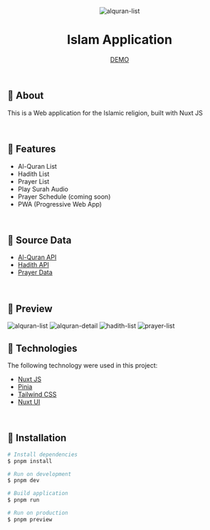 <p align="center">
  <img src="https://github.com/ionivetech/islam-app/blob/main/public/logo-full.svg" alt="alquran-list" align="center" />
</p>

<h1 align="center">Islam Application</h1>

<p align="center">
  <a href="https://faridnugraha-islam.netlify.app/">DEMO</a>
</p>

<br>

## :dart: About

<p>This is a Web application for the Islamic religion, built with Nuxt JS</p>

<br>

## :gem: Features

- Al-Quran List
- Hadith List
- Prayer List
- Play Surah Audio
- Prayer Schedule (coming soon)
- PWA (Progressive Web App)

<br>

## :floppy_disk: Source Data

- [Al-Quran API](https://equran.id/apidev)
- [Hadith API](https://equran.id/apidev)
- [Prayer Data](https://github.com/ionivetech/islam-app/blob/main/assets/file/doa-harian.json)

<br>

## :art: Preview

<img src="https://github.com/ionivetech/islam-app/blob/main/public/screenshot/alquran-list.png" alt="alquran-list" />

<img src="https://github.com/ionivetech/islam-app/blob/main/public/screenshot/alquran-detail.png" alt="alquran-detail" />

<img src="https://github.com/ionivetech/islam-app/blob/main/public/screenshot/hadith-list.png" alt="hadith-list" />

<img src="https://github.com/ionivetech/islam-app/blob/main/public/screenshot/prayer-list.png" alt="prayer-list" />

<br>

## :rocket: Technologies

The following technology were used in this project:

- [Nuxt JS](https://nuxt.com/)
- [Pinia](https://pinia.vuejs.org/)
- [Tailwind CSS](https://tailwindcss.com/)
- [Nuxt UI](https://ui.nuxt.com/)

<br>

## :checkered_flag: Installation

```bash
# Install dependencies
$ pnpm install

# Run on development
$ pnpm dev

# Build application
$ pnpm run

# Run on production
$ pnpm preview
```
